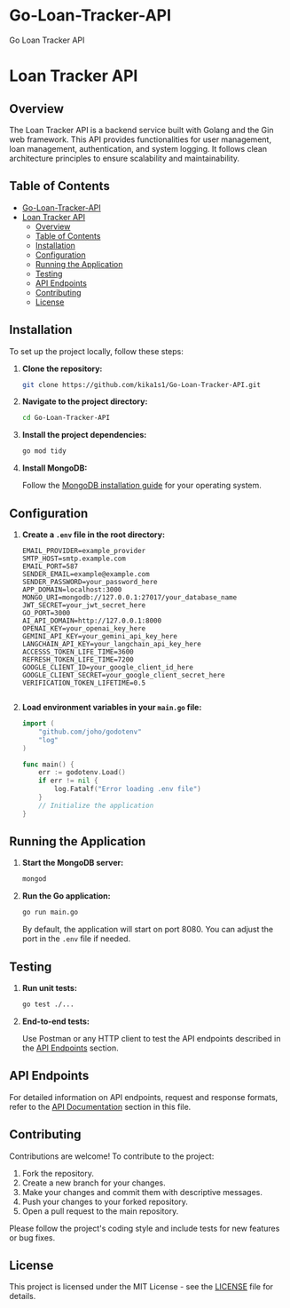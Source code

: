 # Go-Loan-Tracker-API
Go Loan Tracker API
# Loan Tracker API

## Overview

The Loan Tracker API is a backend service built with Golang and the Gin web framework. This API provides functionalities for user management, loan management, authentication, and system logging. It follows clean architecture principles to ensure scalability and maintainability.

## Table of Contents

- [Go-Loan-Tracker-API](#go-loan-tracker-api)
- [Loan Tracker API](#loan-tracker-api)
  - [Overview](#overview)
  - [Table of Contents](#table-of-contents)
  - [Installation](#installation)
  - [Configuration](#configuration)
  - [Running the Application](#running-the-application)
  - [Testing](#testing)
  - [API Endpoints](#api-endpoints)
  - [Contributing](#contributing)
  - [License](#license)

## Installation

To set up the project locally, follow these steps:

1. **Clone the repository:**

    ```bash
    git clone https://github.com/kika1s1/Go-Loan-Tracker-API.git
    ```

2. **Navigate to the project directory:**

    ```bash
    cd Go-Loan-Tracker-API
    ```

3. **Install the project dependencies:**

    ```bash
    go mod tidy
    ```

4. **Install MongoDB:**

    Follow the [MongoDB installation guide](https://docs.mongodb.com/manual/installation/) for your operating system.

## Configuration

1. **Create a `.env` file in the root directory:**

    ```env
    EMAIL_PROVIDER=example_provider
    SMTP_HOST=smtp.example.com
    EMAIL_PORT=587
    SENDER_EMAIL=example@example.com
    SENDER_PASSWORD=your_password_here
    APP_DOMAIN=localhost:3000
    MONGO_URI=mongodb://127.0.0.1:27017/your_database_name
    JWT_SECRET=your_jwt_secret_here
    GO_PORT=3000
    AI_API_DOMAIN=http://127.0.0.1:8000
    OPENAI_KEY=your_openai_key_here
    GEMINI_API_KEY=your_gemini_api_key_here
    LANGCHAIN_API_KEY=your_langchain_api_key_here
    ACCESSS_TOKEN_LIFE_TIME=3600
    REFRESH_TOKEN_LIFE_TIME=7200
    GOOGLE_CLIENT_ID=your_google_client_id_here
    GOOGLE_CLIENT_SECRET=your_google_client_secret_here
    VERIFICATION_TOKEN_LIFETIME=0.5


    ```

2. **Load environment variables in your `main.go` file:**

    ```go
    import (
        "github.com/joho/godotenv"
        "log"
    )

    func main() {
        err := godotenv.Load()
        if err != nil {
            log.Fatalf("Error loading .env file")
        }
        // Initialize the application
    }
    ```

## Running the Application

1. **Start the MongoDB server:**

    ```bash
    mongod
    ```

2. **Run the Go application:**

    ```bash
    go run main.go
    ```

   By default, the application will start on port 8080. You can adjust the port in the `.env` file if needed.

## Testing

1. **Run unit tests:**

    ```bash
    go test ./...
    ```

2. **End-to-end tests:**

   Use Postman or any HTTP client to test the API endpoints described in the [API Endpoints](#api-endpoints) section.

## API Endpoints

For detailed information on API endpoints, request and response formats, refer to the [API Documentation](https://documenter.getpostman.com/view/36018169/2sAXjGduAB) section in this file.

## Contributing

Contributions are welcome! To contribute to the project:

1. Fork the repository.
2. Create a new branch for your changes.
3. Make your changes and commit them with descriptive messages.
4. Push your changes to your forked repository.
5. Open a pull request to the main repository.

Please follow the project's coding style and include tests for new features or bug fixes.

## License

This project is licensed under the MIT License - see the [LICENSE](LICENSE) file for details.

